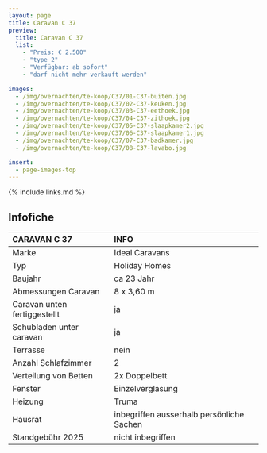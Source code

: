 ```yaml
---
layout: page
title: Caravan C 37
preview:
  title: Caravan C 37
  list:
    - "Preis: € 2.500"
    - "type 2"
    - "Verfügbar: ab sofort"
    - "darf nicht mehr verkauft werden"

images:
  - /img/overnachten/te-koop/C37/01-C37-buiten.jpg
  - /img/overnachten/te-koop/C37/02-C37-keuken.jpg
  - /img/overnachten/te-koop/C37/03-C37-eethoek.jpg
  - /img/overnachten/te-koop/C37/04-C37-zithoek.jpg
  - /img/overnachten/te-koop/C37/05-C37-slaapkamer2.jpg
  - /img/overnachten/te-koop/C37/06-C37-slaapkamer1.jpg
  - /img/overnachten/te-koop/C37/07-C37-badkamer.jpg
  - /img/overnachten/te-koop/C37/08-C37-lavabo.jpg

insert:
  - page-images-top
---
```


{% include links.md %}

## Infofiche

| CARAVAN C 37                 | INFO                                      |
| :--------------------------- | :---------------------------------------- |
| Marke                        | Ideal Caravans                            |
| Typ                          | Holiday Homes                             |
| Baujahr                      | ca 23 Jahr                                |
| Abmessungen Caravan          | 8 x 3,60 m                                |
| Caravan unten fertiggestellt | ja                                        |
| Schubladen unter caravan     | ja                                        |
| Terrasse                     | nein                                      |
| Anzahl Schlafzimmer          | 2                                         |
| Verteilung von Betten        | 2x Doppelbett                             |
| Fenster                      | Einzelverglasung                          |
| Heizung                      | Truma                                     |
| Hausrat                      | inbegriffen ausserhalb persönliche Sachen |
| Standgebühr 2025             | nicht inbegriffen                         |
